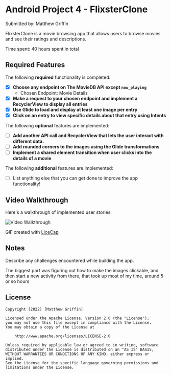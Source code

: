 # Android Project 4 - FlixsterClone

Submitted by: Matthew Griffin

FlixsterClone is a movie browsing app that allows users to browse movies and see their ratings and descriptions.

Time spent: 40 hours spent in total

## Required Features

The following **required** functionality is completed:

- [x] **Choose any endpoint on The MovieDB API except `now_playing`**
  - Chosen Endpoint: Movie Details
- [x] **Make a request to your chosen endpoint and implement a RecyclerView to display all entries**
- [x] **Use Glide to load and display at least one image per entry**
- [x] **Click on an entry to view specific details about that entry using Intents**

The following **optional** features are implemented:

- [ ] **Add another API call and RecyclerView that lets the user interact with different data.** 
- [ ] **Add rounded corners to the images using the Glide transformations**
- [ ] **Implement a shared element transition when user clicks into the details of a movie**

The following **additional** features are implemented:

- [ ] List anything else that you can get done to improve the app functionality!

## Video Walkthrough

Here's a walkthrough of implemented user stories:

<img src='[https://imgur.com/a/D9rg4JE](https://imgur.com/a/D9rg4JE)' title='Video Walkthrough' width='' alt='Video Walkthrough' />

GIF created with [LiceCap](https://www.cockos.com/licecap/)

## Notes

Describe any challenges encountered while building the app.

The biggest part was figuring out how to make the images clickable, and then start a new activity from there, that took up most of my time, around 5 or so hours

## License

    Copyright [2022] [Matthew Griffin]

    Licensed under the Apache License, Version 2.0 (the "License");
    you may not use this file except in compliance with the License.
    You may obtain a copy of the License at

        http://www.apache.org/licenses/LICENSE-2.0

    Unless required by applicable law or agreed to in writing, software
    distributed under the License is distributed on an "AS IS" BASIS,
    WITHOUT WARRANTIES OR CONDITIONS OF ANY KIND, either express or implied.
    See the License for the specific language governing permissions and
    limitations under the License.
